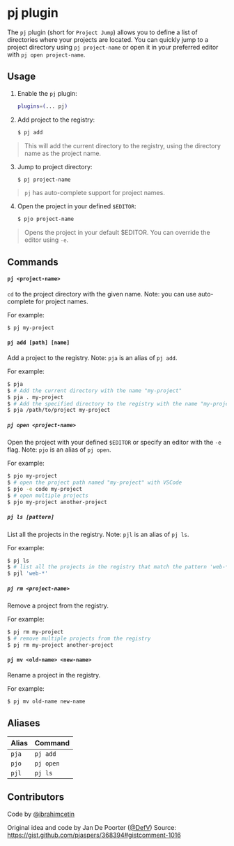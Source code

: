 # pj plugin

The `pj` plugin (short for `Project Jump`) allows you to define a list of directories where your projects are located. You can quickly jump to a project directory using `pj project-name` or open it in your preferred editor with `pj open project-name`.

## Usage

1. Enable the `pj` plugin:

   ```zsh
   plugins=(... pj)
   ```

2. Add project to the registry:

   ```zsh
   $ pj add
   ```

> This will add the current directory to the registry, using the directory name as the project name.

3. Jump to project directory:

   ```zsh
   $ pj project-name
   ```
> `pj` has auto-complete support for project names.

4. Open the project in your defined `$EDITOR`:

   ```zsh
   $ pjo project-name
   ```
> Opens the project in your default $EDITOR. You can override the editor using `-e`.

## Commands

#### `pj <project-name>`

`cd` to the project directory with the given name. Note: you can use auto-complete for project names.

For example:
```zsh
$ pj my-project
```

#### `pj add [path] [name]`

Add a project to the registry.
Note: `pja` is an alias of `pj add`.

For example:
```zsh
$ pja
$ # Add the current directory with the name "my-project"
$ pja . my-project
$ # Add the specified directory to the registry with the name "my-project"
$ pja /path/to/project my-project
```

##### `pj open <project-name>`

Open the project with your defined `$EDITOR` or specify an editor with the `-e` flag.
Note: `pjo` is an alias of `pj open`.

For example:
```zsh
$ pjo my-project
$ # open the project path named "my-project" with VSCode
$ pjo -e code my-project
$ # open multiple projects
$ pjo my-project another-project
```

##### `pj ls [pattern]`

List all the projects in the registry.
Note: `pjl` is an alias of `pj ls`.

For example:
```zsh
$ pj ls
$ # list all the projects in the registry that match the pattern 'web-*'
$ pjl 'web-*'
```

##### `pj rm <project-name>`

Remove a project from the registry.

For example:
```zsh
$ pj rm my-project
$ # remove multiple projects from the registry
$ pj rm my-project another-project
```

#### `pj mv <old-name> <new-name>`

Rename a project in the registry.

For example:
```zsh
$ pj mv old-name new-name
```

## Aliases
| Alias | Command |
|-------|---------|
| `pja` | `pj add` |
| `pjo` | `pj open` |
| `pjl` | `pj ls` |

## Contributors
Code by [@ibrahimcetin](https://github.com/ibrahimcetin)

Original idea and code by Jan De Poorter ([@DefV](https://github.com/DefV))
Source: https://gist.github.com/pjaspers/368394#gistcomment-1016